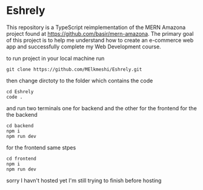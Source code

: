 # Eshrely

This repository is a TypeScript reimplementation of the MERN Amazona project found at https://github.com/basir/mern-amazona. The primary goal of this project is to help me understand how to create an e-commerce web app and successfully complete my Web Development course.

to run project in your local machine run

```console
git clone https://github.com/MElkmeshi/Eshrely.git
```

then change dirctoty to the folder which contains the code

```console
cd Eshrely
code .
```

and run two terminals one for backend and the other for the frontend
for the the backend

```console
cd backend
npm i
npm run dev
```

for the frontend same stpes

```console
cd frontend
npm i
npm run dev
```

sorry I havn't hosted yet I'm still trying to finish before hosting
